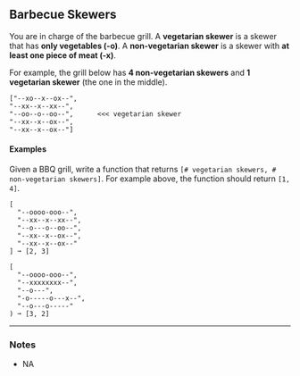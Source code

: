 ## Barbecue Skewers

You are in charge of the barbecue grill. A **vegetarian skewer** is a skewer that has **only vegetables (-o)**. A **non-vegetarian skewer** is a skewer with **at least one piece of meat (-x)**.

For example, the grill below has **4 non-vegetarian skewers** and **1 vegetarian skewer** (the one in the middle).

```text
["--xo--x--ox--",
"--xx--x--xx--",
"--oo--o--oo--",      <<< vegetarian skewer
"--xx--x--ox--",
"--xx--x--ox--"]
```

#### Examples

Given a BBQ grill, write a function that returns `[# vegetarian skewers, # non-vegetarian skewers]`. For example above, the function should return `[1, 4]`.

```text
[
  "--oooo-ooo--",
  "--xx--x--xx--",
  "--o---o--oo--",
  "--xx--x--ox--",
  "--xx--x--ox--"
] ➞ [2, 3]

[
  "--oooo-ooo--",
  "--xxxxxxxx--",
  "--o---",
  "-o-----o---x--",
  "--o---o-----"
) ➞ [3, 2]
```

---

### Notes

- NA